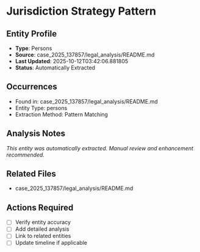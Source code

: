 # Jurisdiction Strategy Pattern

## Entity Profile
- **Type**: Persons
- **Source**: case_2025_137857/legal_analysis/README.md
- **Last Updated**: 2025-10-12T03:42:06.881805
- **Status**: Automatically Extracted

## Occurrences
- Found in: case_2025_137857/legal_analysis/README.md
- Entity Type: persons
- Extraction Method: Pattern Matching

## Analysis Notes
*This entity was automatically extracted. Manual review and enhancement recommended.*

## Related Files
- case_2025_137857/legal_analysis/README.md

## Actions Required
- [ ] Verify entity accuracy
- [ ] Add detailed analysis
- [ ] Link to related entities
- [ ] Update timeline if applicable
